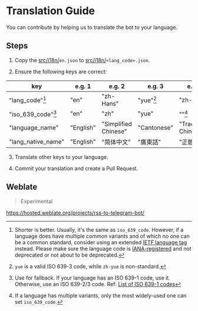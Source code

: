 # Translation Guide

You can contribute by helping us to translate the bot to your language.

## Steps

1. Copy the [src/i18n/](../src/i18n)`en.json` to [src/i18n/](../src/i18n)`<lang_code>.json`.

2. Ensure the following keys are correct:

| key                | e.g. 1    | e.g. 2               | e.g. 3      | e.g. 4                |
|--------------------|-----------|----------------------|-------------|-----------------------|
| "lang_code"[^1]    | "en"      | "zh-Hans"            | "yue"[^2]   | "zh-Hant"             |
| "iso_639_code"[^3] | "en"      | "zh"                 | "yue"       | ""[^4]                |
| "language_name"    | "English" | "Simplified Chinese" | "Cantonese" | "Traditional Chinese" |
| "lang_native_name" | "English" | "简体中文"               | "廣東話"       | "正體中文"                |

3. Translate other keys to your language.

4. Commit your translation and create a Pull Request.

## Weblate

> Experimental

https://hosted.weblate.org/projects/rss-to-telegram-bot/

[^1]: Shorter is better. Usually, it's the same as `iso_639_code`. However, if a language does have multiple common variants and of which no one can be a common standard, consider using an extended [IETF language tag](https://en.wikipedia.org/wiki/IETF_language_tag) instead. Please make sure the language code is [IANA-registered](https://www.iana.org/assignments/language-subtag-registry/language-subtag-registry) and not deprecated or not about to be deprecated.

[^2]: `yue` is a valid ISO 639-3 code, while `zh-yue` is non-standard.

[^3]: Use for fallback. If your language has an ISO 639-1 code, use it. Otherwise, use an ISO 639-2/3 code. Ref: [List of ISO 639-1 codes](https://en.wikipedia.org/wiki/List_of_ISO_639-1_codes)

[^4]: If a language has multiple variants, only the most widely-used one can set `iso_639_code`.
